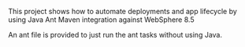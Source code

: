 This project shows how to automate deployments and app lifecycle by using Java Ant Maven integration
against WebSphere 8.5

An ant file is provided to just run the ant tasks without using Java.






